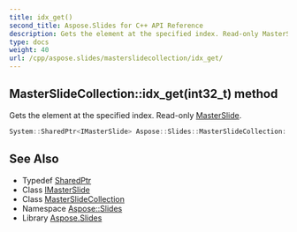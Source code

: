 ```yaml
---
title: idx_get()
second_title: Aspose.Slides for C++ API Reference
description: Gets the element at the specified index. Read-only MasterSlide.
type: docs
weight: 40
url: /cpp/aspose.slides/masterslidecollection/idx_get/
---
```

## MasterSlideCollection::idx_get(int32_t) method


Gets the element at the specified index. Read-only [MasterSlide](../../masterslide/).

```cpp
System::SharedPtr<IMasterSlide> Aspose::Slides::MasterSlideCollection::idx_get(int32_t index) override
```

## See Also

* Typedef [SharedPtr](../../system/sharedptr/)
* Class [IMasterSlide](../imasterslide/)
* Class [MasterSlideCollection](./)
* Namespace [Aspose::Slides](../)
* Library [Aspose.Slides](../../)